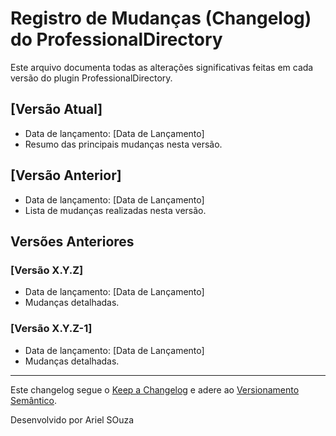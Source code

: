 # Registro de Mudanças (Changelog) do ProfessionalDirectory

Este arquivo documenta todas as alterações significativas feitas em cada versão do plugin ProfessionalDirectory.

## [Versão Atual]

- Data de lançamento: [Data de Lançamento]
- Resumo das principais mudanças nesta versão.

## [Versão Anterior]

- Data de lançamento: [Data de Lançamento]
- Lista de mudanças realizadas nesta versão.

## Versões Anteriores

### [Versão X.Y.Z]

- Data de lançamento: [Data de Lançamento]
- Mudanças detalhadas.

### [Versão X.Y.Z-1]

- Data de lançamento: [Data de Lançamento]
- Mudanças detalhadas.

---

Este changelog segue o [Keep a Changelog](https://keepachangelog.com/en/1.0.0/) e adere ao [Versionamento Semântico](https://semver.org/).

Desenvolvido por Ariel SOuza
